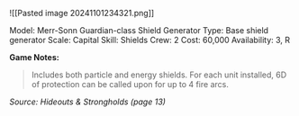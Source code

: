 ![[Pasted image 20241101234321.png]]

Model: Merr-Sonn Guardian-class Shield Generator
Type: Base shield generator
Scale: Capital
Skill: Shields
Crew: 2
Cost: 60,000
Availability: 3, R

**Game Notes:** 
> Includes both particle and energy shields. For each unit installed, 6D of protection can be called upon for up to 4 fire arcs.

*Source: Hideouts & Strongholds (page 13)*